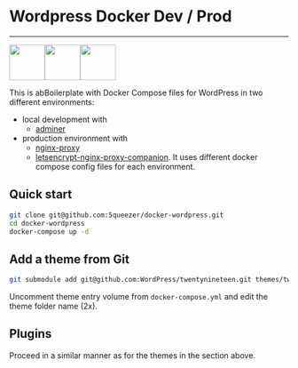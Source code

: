 # Wordpress Docker Dev / Prod
<hr />
<div style="display: flex;">
<img src="https://upload.wikimedia.org/wikipedia/commons/4/4e/Docker_%28container_engine%29_logo.svg" height="64px"/>
<img src="https://upload.wikimedia.org/wikipedia/commons/c/c3/Android_Emoji_2795.svg" height="64px">
<img src="https://upload.wikimedia.org/wikipedia/commons/3/34/Wordpress-logo-hoz-rgb.png" height="64px">
</div>

This is abBoilerplate with Docker Compose files for WordPress in two different environments:
- local development with
    - [adminer](https://hub.docker.com/_/adminer/)
- production environment with 
    - [nginx-proxy](https://github.com/jwilder/nginx-proxy)
    - [letsencrypt-nginx-proxy-companion](https://github.com/JrCs/docker-letsencrypt-nginx-proxy-companion). It uses different docker compose config files for each environment.

## Quick start
```bash
git clone git@github.com:5queezer/docker-wordpress.git
cd docker-wordpress
docker-compose up -d
```

## Add a theme from Git
```bash
git submodule add git@github.com:WordPress/twentynineteen.git themes/twentynineteen
```

Uncomment theme entry volume from `docker-compose.yml` and edit the theme folder name (2x).

## Plugins
Proceed in a similar manner as for the themes in the section above.
